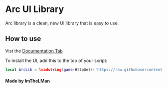# Arc UI Library

Arc library is a clean, new UI library that is easy to use.

## How to use

Vist the [Documentation Tab](https://github.com/imthelman/Arc-Library/blob/main/Documentation.md)

To install the UI, add this to the top of your script:
```lua
local ArcLib = loadstring(game:HttpGet(('https://raw.githubusercontent.com/imthelman/Arc-Library/main/source')))()
```

#### Made by ImTheLMan
